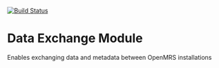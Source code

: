 [![Build Status](https://travis-ci.org/openmrs/openmrs-module-dataexchange.svg?branch=master)](https://travis-ci.org/openmrs/openmrs-module-dataexchange)

Data Exchange Module
======================

Enables exchanging data and metadata between OpenMRS installations